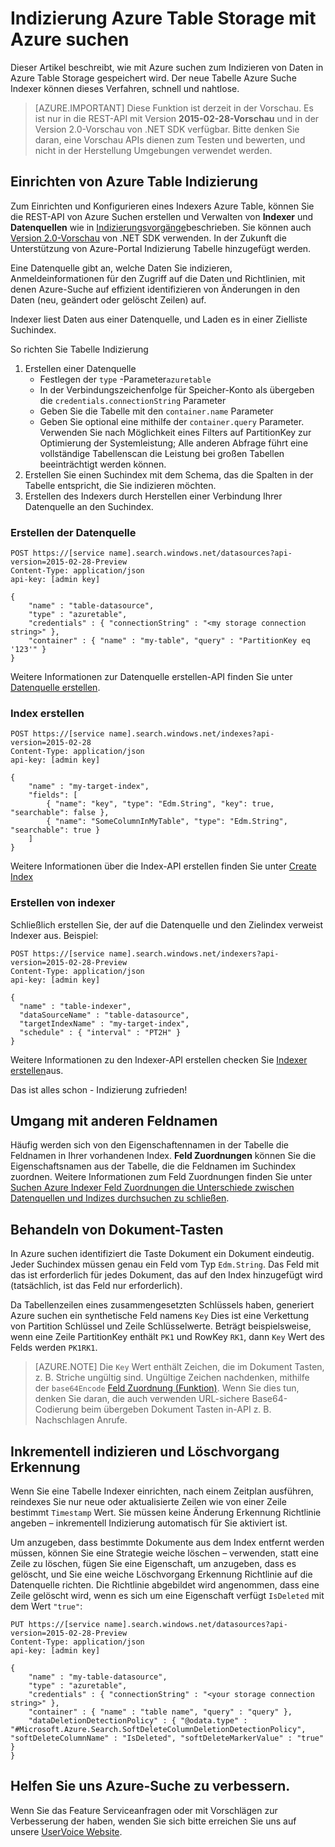 <properties
pageTitle="Indizierung Azure Table Storage mit Azure suchen"
description="Erfahren Sie, wie Daten aus Azure-Tabellen mit Azure Suche indizieren"
services="search"
documentationCenter=""
authors="chaosrealm"
manager="pablocas"
editor="" />

<tags
ms.service="search"
ms.devlang="rest-api"
ms.workload="search" ms.topic="article"  
ms.tgt_pltfrm="na"
ms.date="08/16/2016"
ms.author="eugenesh" />

# <a name="indexing-azure-table-storage-with-azure-search"></a>Indizierung Azure Table Storage mit Azure suchen

Dieser Artikel beschreibt, wie mit Azure suchen zum Indizieren von Daten in Azure Table Storage gespeichert wird. Der neue Tabelle Azure Suche Indexer können dieses Verfahren, schnell und nahtlose. 

> [AZURE.IMPORTANT] Diese Funktion ist derzeit in der Vorschau. Es ist nur in die REST-API mit Version **2015-02-28-Vorschau** und in der Version 2.0-Vorschau von .NET SDK verfügbar. Bitte denken Sie daran, eine Vorschau APIs dienen zum Testen und bewerten, und nicht in der Herstellung Umgebungen verwendet werden.

## <a name="setting-up-azure-table-indexing"></a>Einrichten von Azure Table Indizierung

Zum Einrichten und Konfigurieren eines Indexers Azure Table, können Sie die REST-API von Azure Suchen erstellen und Verwalten von **Indexer** und **Datenquellen** wie in [Indizierungsvorgänge](https://msdn.microsoft.com/library/azure/dn946891.aspx)beschrieben. Sie können auch [Version 2.0-Vorschau](https://msdn.microsoft.com/library/mt761536%28v=azure.103%29.aspx) von .NET SDK verwenden. In der Zukunft die Unterstützung von Azure-Portal Indizierung Tabelle hinzugefügt werden.

Eine Datenquelle gibt an, welche Daten Sie indizieren, Anmeldeinformationen für den Zugriff auf die Daten und Richtlinien, mit denen Azure-Suche auf effizient identifizieren von Änderungen in den Daten (neu, geändert oder gelöscht Zeilen) auf.

Indexer liest Daten aus einer Datenquelle, und Laden es in einer Zielliste Suchindex.

So richten Sie Tabelle Indizierung

1. Erstellen einer Datenquelle
    - Festlegen der `type` -Parameter`azuretable`
    - In der Verbindungszeichenfolge für Speicher-Konto als übergeben die `credentials.connectionString` Parameter
    - Geben Sie die Tabelle mit den `container.name` Parameter
    - Geben Sie optional eine mithilfe der `container.query` Parameter. Verwenden Sie nach Möglichkeit eines Filters auf PartitionKey zur Optimierung der Systemleistung; Alle anderen Abfrage führt eine vollständige Tabellenscan die Leistung bei großen Tabellen beeinträchtigt werden können.
2. Erstellen Sie einen Suchindex mit dem Schema, das die Spalten in der Tabelle entspricht, die Sie indizieren möchten. 
3. Erstellen des Indexers durch Herstellen einer Verbindung Ihrer Datenquelle an den Suchindex.

### <a name="create-data-source"></a>Erstellen der Datenquelle

    POST https://[service name].search.windows.net/datasources?api-version=2015-02-28-Preview
    Content-Type: application/json
    api-key: [admin key]

    {
        "name" : "table-datasource",
        "type" : "azuretable",
        "credentials" : { "connectionString" : "<my storage connection string>" },
        "container" : { "name" : "my-table", "query" : "PartitionKey eq '123'" }
    }   

Weitere Informationen zur Datenquelle erstellen-API finden Sie unter [Datenquelle erstellen](search-api-indexers-2015-02-28-preview.md#create-data-source).

### <a name="create-index"></a>Index erstellen 

    POST https://[service name].search.windows.net/indexes?api-version=2015-02-28
    Content-Type: application/json
    api-key: [admin key]

    {
        "name" : "my-target-index",
        "fields": [
            { "name": "key", "type": "Edm.String", "key": true, "searchable": false },
            { "name": "SomeColumnInMyTable", "type": "Edm.String", "searchable": true }
        ]
    }

Weitere Informationen über die Index-API erstellen finden Sie unter [Create Index](https://msdn.microsoft.com/library/dn798941.aspx)

### <a name="create-indexer"></a>Erstellen von indexer 

Schließlich erstellen Sie, der auf die Datenquelle und den Zielindex verweist Indexer aus. Beispiel:

    POST https://[service name].search.windows.net/indexers?api-version=2015-02-28-Preview
    Content-Type: application/json
    api-key: [admin key]

    {
      "name" : "table-indexer",
      "dataSourceName" : "table-datasource",
      "targetIndexName" : "my-target-index",
      "schedule" : { "interval" : "PT2H" }
    }

Weitere Informationen zu den Indexer-API erstellen checken Sie [Indexer erstellen](search-api-indexers-2015-02-28-preview.md#create-indexer)aus.

Das ist alles schon - Indizierung zufrieden!

## <a name="dealing-with-different-field-names"></a>Umgang mit anderen Feldnamen

Häufig werden sich von den Eigenschaftennamen in der Tabelle die Feldnamen in Ihrer vorhandenen Index. **Feld Zuordnungen** können Sie die Eigenschaftsnamen aus der Tabelle, die die Feldnamen im Suchindex zuordnen. Weitere Informationen zum Feld Zuordnungen finden Sie unter [Suchen Azure Indexer Feld Zuordnungen die Unterschiede zwischen Datenquellen und Indizes durchsuchen zu schließen](search-indexer-field-mappings.md).

## <a name="handling-document-keys"></a>Behandeln von Dokument-Tasten

In Azure suchen identifiziert die Taste Dokument ein Dokument eindeutig. Jeder Suchindex müssen genau ein Feld vom Typ `Edm.String`. Das Feld mit das ist erforderlich für jedes Dokument, das auf den Index hinzugefügt wird (tatsächlich, ist das Feld nur erforderlich).

Da Tabellenzeilen eines zusammengesetzten Schlüssels haben, generiert Azure suchen ein synthetische Feld namens `Key` Dies ist eine Verkettung von Partition Schlüssel und Zeile Schlüsselwerte. Beträgt beispielsweise, wenn eine Zeile PartitionKey enthält `PK1` und RowKey `RK1`, dann `Key` Wert des Felds werden `PK1RK1`. 

> [AZURE.NOTE] Die `Key` Wert enthält Zeichen, die im Dokument Tasten, z. B. Striche ungültig sind. Ungültige Zeichen nachdenken, mithilfe der `base64Encode` [Feld Zuordnung (Funktion)](search-indexer-field-mappings.md#base64EncodeFunction). Wenn Sie dies tun, denken Sie daran, die auch verwenden URL-sichere Base64-Codierung beim übergeben Dokument Tasten in-API z. B. Nachschlagen Anrufe.

## <a name="incremental-indexing-and-deletion-detection"></a>Inkrementell indizieren und Löschvorgang Erkennung
 
Wenn Sie eine Tabelle Indexer einrichten, nach einem Zeitplan ausführen, reindexes Sie nur neue oder aktualisierte Zeilen wie von einer Zeile bestimmt `Timestamp` Wert. Sie müssen keine Änderung Erkennung Richtlinie angeben – inkrementell Indizierung automatisch für Sie aktiviert ist. 

Um anzugeben, dass bestimmte Dokumente aus dem Index entfernt werden müssen, können Sie eine Strategie weiche löschen – verwenden, statt eine Zeile zu löschen, fügen Sie eine Eigenschaft, um anzugeben, dass es gelöscht, und Sie eine weiche Löschvorgang Erkennung Richtlinie auf die Datenquelle richten. Die Richtlinie abgebildet wird angenommen, dass eine Zeile gelöscht wird, wenn es sich um eine Eigenschaft verfügt `IsDeleted` mit dem Wert `"true"`: 

    PUT https://[service name].search.windows.net/datasources?api-version=2015-02-28-Preview
    Content-Type: application/json
    api-key: [admin key]
    
    {
        "name" : "my-table-datasource",
        "type" : "azuretable",
        "credentials" : { "connectionString" : "<your storage connection string>" },
        "container" : { "name" : "table name", "query" : "query" },
        "dataDeletionDetectionPolicy" : { "@odata.type" : "#Microsoft.Azure.Search.SoftDeleteColumnDeletionDetectionPolicy", "softDeleteColumnName" : "IsDeleted", "softDeleteMarkerValue" : "true" }
    }   


## <a name="help-us-make-azure-search-better"></a>Helfen Sie uns Azure-Suche zu verbessern.

Wenn Sie das Feature Serviceanfragen oder mit Vorschlägen zur Verbesserung der haben, wenden Sie sich bitte erreichen Sie uns auf unsere [UserVoice Website](https://feedback.azure.com/forums/263029-azure-search/).